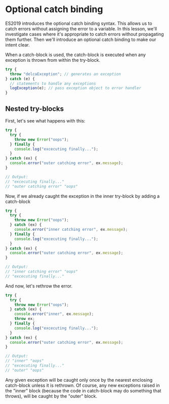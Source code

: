# Optional catch binding

ES2019 introduces the optional catch binding syntax. This allows us to catch errors without assigning the error to a variable. In this lesson, we'll investigate cases where it's appropriate to catch errors without propagating them further. Then we'll introduce an optional catch binding to make our intent clear.

When a catch-block is used, the catch-block is executed when any exception is thrown from within the try-block.

```js
try {
  throw "delcaException"; // generates an exception
} catch (e) {
  // statements to handle any exceptions
  logException(e); // pass exception object to error handler
}
```

## Nested try-blocks

First, let's see what happens with this:

```js
try {
  try {
    throw new Error("oops");
  } finally {
    console.log("excecuting finally...");
  }
} catch (ex) {
  console.error("outer catching error", ex.message);
}

// Output:
// "excecuting finally..."
// "outer catching error" "oops"
```

Now, if we already caught the exception in the inner try-block by adding a catch-block

```js
try {
  try {
    throw new Error("oops");
  } catch (ex) {
    console.error("inner catching error", ex.message);
  } finally {
    console.log("excecuting finally...");
  }
} catch (ex) {
  console.error("outer catching error", ex.message);
}

// Output:
// "inner catching error" "oops"
// "excecuting finally..."
```

And now, let's rethrow the error.

```js
try {
  try {
    throw new Error("oops");
  } catch (ex) {
    console.error("inner", ex.message);
    throw ex;
  } finally {
    console.log("excecuting finally...");
  }
} catch (ex) {
  console.error("outer catching error", ex.message);
}

// Output:
// "inner" "oops"
// "excecuting finally..."
// "outer" "oops"
```

Any given exception will be caught only once by the nearest enclosing catch-block unless it is rethrown. Of course, any new exceptions raised in the "inner" block (because the code in catch-block may do something that throws), will be caught by the "outer" block.
